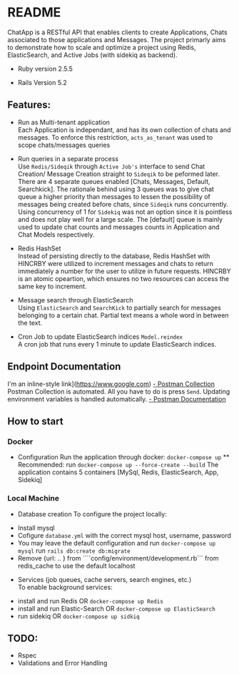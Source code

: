 # README
ChatApp is a RESTful API that enables clients to create Applications, Chats associated to 
those applications and Messages. The project primarly aims to demonstrate how to scale and optimize a project using Redis, ElasticSearch, and Active Jobs (with sidekiq as backend).

* Ruby version
2.5.5

* Rails Version
5.2

## Features:
- Run as Multi-tenant application  
Each Application is independant, and has its own collection of chats and messages. To enforce this restriction, `acts_as_tenant` was used to scope chats/messages queries

- Run queries in a separate process  
Use `Redis/Sideqik` through `Active Job's` interface to send Chat Creation/ Message Creation straight to `Sideqik` to be peformed later. There are 4 separate queues enabled [Chats, Messages, Default, Searchkick]. The rationale behind using 3 queues was to give chat queue a higher priority than messages to lessen the possibility of messages being created before chats, since `Sideqik` runs concurrently. Using concurrency of 1 for `Sidekiq` was not an option since it is pointless and does not play well for a large scale. The [default] queue is mainly used to update chat counts and messages counts in Application and Chat Models respectively.

- Redis HashSet  
Instead of persisting directly to the database, Redis HashSet with HINCRBY were utilized to increment
messages and chats to return immediately a number for the user to utilize in future requests. HINCRBY is an atomic
opeartion, which ensures no two resources can access the same key to increment.

- Message search through ElasticSearch  
Using `ElasticSearch` and `SearchKick` to partially search for messages belonging to a certain chat. Partial text means a whole word in between the text.

- Cron Job to update ElasticSearch indices ```Model.reindex```  
A cron job that runs every 1 minute to update ElasticSearch indices.

## Endpoint Documentation
I'm an inline-style link](https://www.google.com)
[- Postman Collection](https://www.getpostman.com/collections/2e7b12c5dba2eb1898c0)  
Postman Collection is automated. All you have to do is press `Send`. Updating environment variables is handled automatically.
[- Postman Documentation](https://documenter.getpostman.com/view/4811662/SVSGQAnL?version=latest#6093b686-8d77-4e29-b6c6-16d6e19b6730)

## How to start
### Docker
* Configuration
Run the application through docker: ```docker-compose up```
** Recommended: run ```docker-compose up --force-create --build```
The application contains 5 containers [MySql, Redis, ElasticSearch, App, Sidekiq]

### Local Machine
* Database creation
To configure the project locally:
- Install mysql
- Cofigure ```database.yml``` with the correct mysql host, username, password
- You may leave the default configuration and run ```docker-compose up mysql```
run ```rails db:create db:migrate```
- Remove {url: .. } from ````config/environment/development.rb``` from redis_cache to use the default localhost

* Services (job queues, cache servers, search engines, etc.)  
To enable background services:
- install and run Redis OR ```docker-compose up Redis```
- install and run Elastic-Search OR ```docker-compose up ElasticSearch```
- run sidekiq OR ```docker-compose up sidkiq```

## TODO:
- Rspec
- Validations and Error Handling

